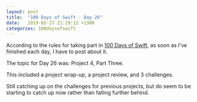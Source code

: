 ```yaml
---
layout: post
title:  "100 Days of Swift - Day 26"
date:   2019-02-27 21:29:12 +1300
categories: 100daysofswift
---
```

According to the rules for taking part in [100 Days of Swift](https://www.hackingwithswift.com/100), as soon as I've finished each day, I have to post about it.

The topic for Day 26 was: Project 4, Part Three.

This included a project wrap-up, a project review, and 3 challenges.

Still catching up on the challenges for previous projects, but do seem to be starting to catch up now rather than falling further behind.

